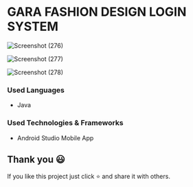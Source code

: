 # GARA FASHION DESIGN LOGIN SYSTEM 

![Screenshot (276)](https://user-images.githubusercontent.com/97075043/231215075-6a21edf9-63f1-4a2b-80f7-611ed8759953.png)

![Screenshot (277)](https://user-images.githubusercontent.com/97075043/231215089-17e253a1-e4b1-4e18-b5c2-cecf1bd8e32a.png)

![Screenshot (278)](https://user-images.githubusercontent.com/97075043/231215099-41096366-7125-4228-ba0c-e4eae326d045.png)

### Used Languages
* Java


### Used Technologies & Frameworks
* Android Studio Mobile App

## Thank you 😃

If you like this project just click ⭐ and share it with others.

